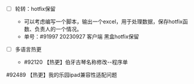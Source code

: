 


- [ ] 轮转：hotfix保留
	- 可以考虑编写一个脚本，输出一个excel，用于处理数据，保存hotfix函数、负责人的一个情况。
	- 单号：#91997 20230927 客户端 黑盒hotfix保留

- [ ] 多语言热更
	- #92120 【热更】伯牙古琴名称修改--程序单

#92489 【热更】我的乐园ipad兼容性适配问题 


